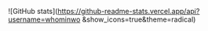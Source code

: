 ![GitHub stats](https://github-readme-stats.vercel.app/api?username=whominwo &show_icons=true&theme=radical)
